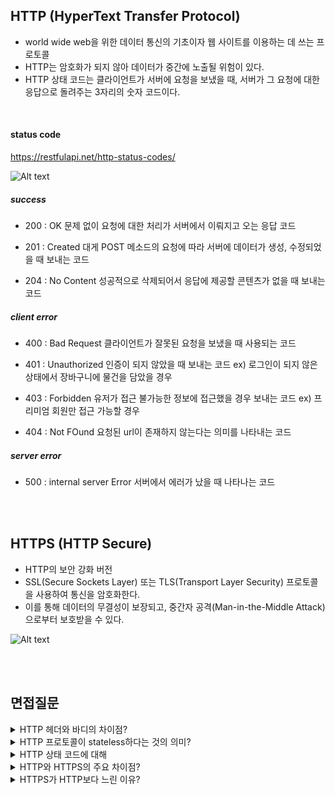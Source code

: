 ## HTTP (HyperText Transfer Protocol)

- world wide web을 위한 데이터 통신의 기초이자 웹 사이트를 이용하는 데 쓰는 프로토콜
- HTTP는 암호화가 되지 않아 데이터가 중간에 노출될 위험이 있다.
- HTTP 상태 코드는 클라이언트가 서버에 요청을 보냈을 때, 서버가 그 요청에 대한 응답으로 돌려주는 3자리의 숫자 코드이다.

<br>

#### status code

https://restfulapi.net/http-status-codes/

![Alt text](image-5.png)

##### success

- 200 : OK
  문제 없이 요청에 대한 처리가 서버에서 이뤄지고 오는 응답 코드

- 201 : Created
  대게 POST 메소드의 요청에 따라 서버에 데이터가 생성, 수정되었을 때 보내는 코드

- 204 : No Content
  성공적으로 삭제되어서 응답에 제공할 콘텐츠가 없을 때 보내는 코드

##### client error

- 400 : Bad Request
  클라이언트가 잘못된 요청을 보냈을 때 사용되는 코드

- 401 : Unauthorized
  인증이 되지 않았을 때 보내는 코드
  ex) 로그인이 되지 않은 상태에서 장바구니에 물건을 담았을 경우

- 403 : Forbidden
  유저가 접근 불가능한 정보에 접근했을 경우 보내는 코드
  ex) 프리미엄 회원만 접근 가능할 경우

- 404 : Not FOund
  요청된 url이 존재하지 않는다는 의미를 나타내는 코드

##### server error

- 500 : internal server Error
  서버에서 에러가 났을 때 나타나는 코드

<br>
<br>

## HTTPS (HTTP Secure)

- HTTP의 보안 강화 버전
- SSL(Secure Sockets Layer) 또는 TLS(Transport Layer Security) 프로토콜을 사용하여 통신을 암호화한다.
- 이를 통해 데이터의 무결성이 보장되고, 중간자 공격(Man-in-the-Middle Attack)으로부터 보호받을 수 있다.

![Alt text](image.png)

<br>
<br>

## 면접질문

<details>
<summary>HTTP 헤더와 바디의 차이점?</summary>
<div markdown="1">

HTTP 헤더는 요청과 응답의 메타데이터를 포함하며, 데이터의 본문을 설명합니다.
반면에 HTTP 바디는 실제로 전송되는 데이터 자체를 담고 있습니다.

</div>
</details>

<details>
<summary>HTTP 프로토콜이 stateless하다는 것의 의미?</summary>
<div markdown="1">

각 요청이 독립적이라는 뜻입니다.
즉, 이전 요청에 대한 정보가 현재의 요청에 영향을 미치지 않습니다.

</div>
</details>

<details>
<summary>HTTP 상태 코드에 대해</summary>
<div markdown="1">

HTTP 상태 코드는 서버가 클라이언트의 요청을 어떻게 처리했는지를 나타내는 3자리 숫자입니다.
예를 들어 200은 성공적으로 처리했음을 의미하고, 404는 요청한 페이지를 찾을 수 없음을, 500은 서버 내부 오류가 발생했음을 나타냅니다.

</div>
</details>

<details>
<summary>HTTP와 HTTPS의 주요 차이점?</summary>
<div markdown="1">

HTTP는 암호화가 되지 않은 반면, HTTPS는 SSL/TLS를 통해 데이터 통신을 암호화하여 보안을 강화한 것이 가장 큰 차이점입니다.
이로 인해 HTTPS는 데이터의 무결성을 보장하고 중간자 공격으로부터 보호할 수 있습니다.

</div>
</details>

<details>
<summary>HTTPS가 HTTP보다 느린 이유?</summary>
<div markdown="1">

HTTPS는 SSL/TLS를 통해 데이터를 암호화하고 복호화하는 과정이 필요하므로 시간이 더 소요됩니다.

</div>
</details>
